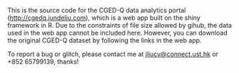This is the source code for the CGED-Q data analytics portal (http://cgedq.jundeliu.com), which is a web app built on the shiny framework in R.
Due to the constraints of file size allowed by gihub, the data used in the web app cannot be included here.
However, you can download the original CGED-Q dataset by following the links in the web app.

To report a bug or glitch, please contact me at jliucv@connect.ust.hk or +852 65799139, thanks!
